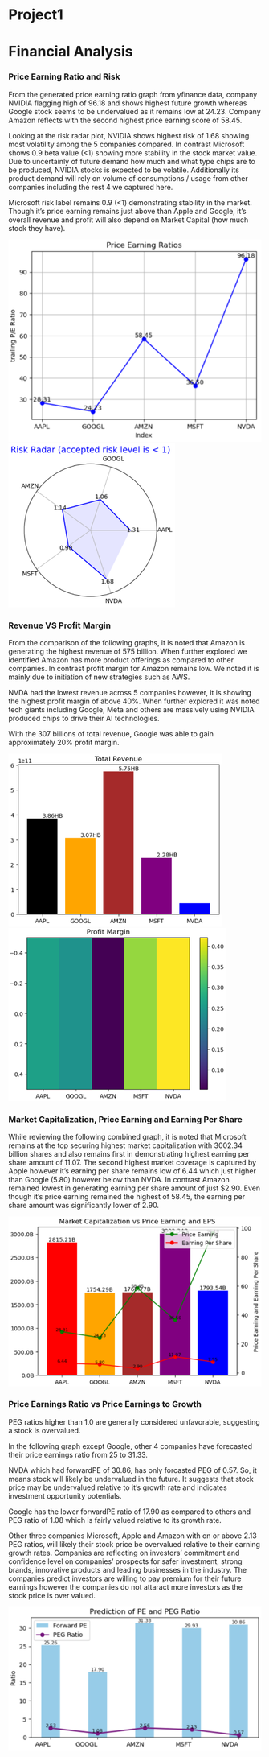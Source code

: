 # Project1
# Financial Analysis 

### Price Earning Ratio and Risk 

From the generated price earning ratio graph from yfinance data, company NVIDIA flagging high of 96.18 and shows highest future growth whereas Google stock seems to be undervalued as it remains low at 24.23. Company Amazon reflects with the second highest price earning score of 58.45. 

Looking at the risk radar plot, NVIDIA shows highest risk of 1.68 showing most volatility among the 5 companies compared.  In contrast Microsoft shows 0.9 beta value (<1) showing more stability in the stock market value. Due to uncertainly of future demand how much and what type chips are to be produced, NVIDIA stocks is expected to be volatile. Additionally its product demand will rely on volume of  consumptions / usage from other companies including the rest 4 we captured here.

Microsoft risk label remains 0.9 (<1) demonstrating stability in the market. Though it’s price earning remains just above than Apple and Google, it’s overall revenue and profit will also depend on Market Capital (how much stock they have).


<img src="https://github.com/ElleNaazB/Project-1/blob/Santosh/IMAGE1.png">  <img src= "https://github.com/ElleNaazB/Project-1/blob/Santosh/IMAGE2.png">



### Revenue VS Profit Margin

From the comparison of the following graphs, it is noted that Amazon is generating the highest revenue of 575 billion. When further explored we identified Amazon has more product offerings as compared to other companies.  In contrast profit margin for Amazon remains low. We noted it is mainly due to initiation of new strategies such as AWS. 

NVDA had the lowest revenue across 5 companies however, it is showing the highest profit margin of above 40%.  When further explored it was noted tech giants including Google, Meta and others are massively using NVIDIA produced chips to drive their AI technologies. 

With the 307 billions of total revenue, Google was able to gain approximately 20% profit margin.



<img src="https://github.com/ElleNaazB/Project-1/blob/Santosh/IMAGE3.png"> <img src="https://github.com/ElleNaazB/Project-1/blob/Santosh/IMAGE4.png">




### Market Capitalization, Price Earning and Earning Per Share

While reviewing the following combined graph, it is noted that Microsoft remains at the top securing highest market capitalization with 3002.34 billion shares and also remains first in demonstrating highest earning per share amount of 11.07. The second highest market coverage is captured by Apple however it’s earning per share remains low of 6.44 which just higher than Google (5.80) however below than NVDA.  In contrast Amazon remained lowest in generating earning per share amount of just $2.90. Even though it’s price earning remained the highest of 58.45, the earning per share amount was significantly lower of 2.90.

<img src="https://github.com/ElleNaazB/Project-1/blob/Santosh/IMAGE%205.png">


### Price Earnings Ratio vs Price Earnings to Growth

PEG ratios higher than 1.0 are generally considered unfavorable, suggesting a stock is overvalued.

In the following graph except Google, other 4 companies have forecasted their price earnings ratio from 25 to 31.33. 

NVDA which had forwardPE of 30.86, has only forcasted PEG of 0.57. So, it means stock will likely be undervalued in the future.  It suggests that stock price may be undervalued relative to it’s growth rate and indicates investment opportunity potentials.

Google has the lower forwardPE ratio of 17.90 as compared to others and  PEG ratio of 1.08 which is fairly valued relative to its growth rate.

Other three companies Microsoft, Apple and Amazon with on or above 2.13 PEG ratios, will likely their stock price be overvalued relative to their earning growth rates. Companies are reflecting on investors’ commitment and confidence level on companies’ prospects for safer investment, strong brands, innovative products and leading businesses in the industry. The companies predict investors are willing to pay premium for their future earnings however the companies do not attaract more investors as the stock price is over valued.

<img src="https://github.com/ElleNaazB/Project-1/blob/Santosh/IMAGE6.png">

